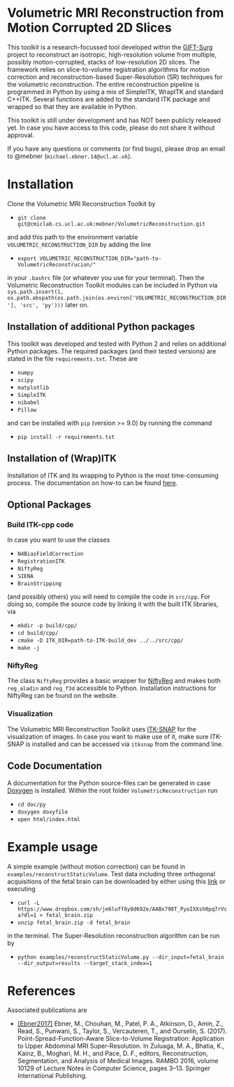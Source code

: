 # Volumetric MRI Reconstruction from Motion Corrupted 2D Slices

This toolkit is a research-focussed tool developed within the [GIFT-Surg](http://www.gift-surg.ac.uk/) project to reconstruct an isotropic, high-resolution volume from multiple, possibly motion-corrupted, stacks of low-resolution 2D slices. The framework relies on slice-to-volume registration algorithms for motion correction and reconstruction-based Super-Resolution (SR) techniques for the volumetric reconstruction. 
The entire reconstruction pipeline is programmed in Python by using a mix of SimpleITK, WrapITK and standard C++ITK. Several functions are added to the
standard ITK package and wrapped so that they are available in Python.

This toolkit is still under development and has NOT been publicly released yet. In case you have access to this code, please do not share it without approval.

If you have any questions or comments (or find bugs), please drop an email to @mebner (`michael.ebner.14@ucl.ac.uk`).


# Installation
Clone the Volumetric MRI Reconstruction Toolkit by
* `git clone git@cmiclab.cs.ucl.ac.uk:mebner/VolumetricReconstruction.git`

and add this path to the environment variable `VOLUMETRIC_RECONSTRUCTION_DIR` 
by adding the line
* `export VOLUMETRIC_RECONSTRUCTION_DIR="path-to-VolumetricReconstrucion/"`

in your `.bashrc` file (or whatever you use for your terminal). Then the 
Volumetric Reconstruction Toolkit modules 
can be included in Python via `sys.path.insert(1, os.path.abspath(os.path.join(os.environ['VOLUMETRIC_RECONSTRUCTION_DIR'], 'src', 'py')))` later on.

## Installation of additional Python packages
This toolkit was developed and tested with Python 2 and relies on additional Python packages.
The required packages (and their tested versions) are stated in the file `requirements.txt`. These are 
* `numpy`
* `scipy`
* `matplotlib`
* `SimpleITK`
* `nibabel`
* `Pillow`

and can be installed with `pip` (version >= 9.0) by running the command
* `pip install -r requirements.txt`


## Installation of (Wrap)ITK
Installation of ITK and its wrapping to Python is the most time-consuming process. The documentation on how-to can be found [here](https://cmiclab.cs.ucl.ac.uk/mebner/ITK/wikis/home).

## Optional Packages

### Build ITK-cpp code
In case you want to use the classes
* `N4BiasFieldCorrection`
* `RegistrationITK`
* `NiftyReg`
* `SIENA`
* `BrainStripping`

(and possibly others) you will need to compile the code in `src/cpp`. For doing so, compile the source code by linking it with the built ITK libraries, via
* `mkdir -p build/cpp/`
* `cd build/cpp/`
* `cmake -D ITK_DIR=path-to-ITK-build_dev ../../src/cpp/`
* `make -j`

### NiftyReg
The class `NiftyReg` provides a basic wrapper for [NiftyReg](http://cmictig.cs.ucl.ac.uk/wiki/index.php/NiftyReg) and makes both `reg_aladin` and `reg_f3d` accessible to Python. Installation instructions for NiftyReg can be found on the website.

### Visualization
The Volumetric MRI Reconstruction Toolkit uses [ITK-SNAP](http://www.itksnap.org/pmwiki/pmwiki.php) for the visualization of images. In case you want to make use of it, make sure ITK-SNAP is installed and can be accessed via `itksnap` from the command line.

## Code Documentation
A documentation for the Python source-files can be generated in case [Doxygen](http://www.doxygen.org) is installed. Within the root folder `VolumetricReconstruction` run
* `cd doc/py`
* `doxygen doxyfile`
* `open html/index.html`


# Example usage
A simple example (without motion correction) can be found in `examples/reconstructStaticVolume`. Test data including three orthogonal acquisitions of the fetal brain can be downloaded by either using this [link](https://www.dropbox.com/sh/je6luff8y8d692e/AABx798T_PyaIXXsh0pq7rVca?dl=0) or executing
* `curl -L https://www.dropbox.com/sh/je6luff8y8d692e/AABx798T_PyaIXXsh0pq7rVca?dl=1 > fetal_brain.zip`
* `unzip fetal_brain.zip -d fetal_brain`

in the terminal. The Super-Resolution reconstruction algorithm can be run by
* `python examples/reconstructStaticVolume.py --dir_input=fetal_brain --dir_output=results --target_stack_index=1`

# References
Associated publications are 
* [[Ebner2017]](https://link.springer.com/chapter/10.1007%2F978-3-319-52280-7_1) Ebner, M., Chouhan, M., Patel, P. A., Atkinson, D., Amin, Z., Read, S., Punwani, S., Taylor, S., Vercauteren, T., and Ourselin, S. (2017). Point-Spread-Function-Aware Slice-to-Volume Registration: Application to Upper Abdominal MRI Super-Resolution. In Zuluaga, M. A., Bhatia, K., Kainz, B., Moghari, M. H., and Pace, D. F., editors, Reconstruction, Segmentation, and Analysis of Medical Images. RAMBO 2016, volume 10129 of Lecture Notes in Computer Science, pages 3–13. Springer International Publishing.